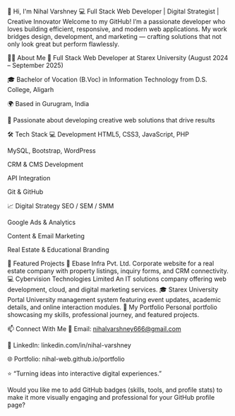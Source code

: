 👋 Hi, I'm Nihal Varshney
💻 Full Stack Web Developer | Digital Strategist | Creative Innovator
Welcome to my GitHub!
 I’m a passionate developer who loves building efficient, responsive, and modern web applications. My work bridges design, development, and marketing — crafting solutions that not only look great but perform flawlessly.

🧑‍💻 About Me
💼 Full Stack Web Developer at Starex University (August 2024 – September 2025)


🎓 Bachelor of Vocation (B.Voc) in Information Technology from D.S. College, Aligarh


🌍 Based in Gurugram, India



🚀 Passionate about developing creative web solutions that drive results



🛠️ Tech Stack
💻 Development
HTML5, CSS3, JavaScript, PHP


MySQL, Bootstrap, WordPress


CRM & CMS Development


API Integration


Git & GitHub


📈 Digital Strategy
SEO / SEM / SMM


Google Ads & Analytics


Content & Email Marketing


Real Estate & Educational Branding



🌟 Featured Projects
🏢 Ebase Infra Pvt. Ltd.
Corporate website for a real estate company with property listings, inquiry forms, and CRM connectivity.
💻 Cybervision Technologies Limited
An IT solutions company offering web development, cloud, and digital marketing services.
🎓 Starex University Portal
University management system featuring event updates, academic details, and online interaction modules.
🧭 My Portfolio
Personal portfolio showcasing my skills, professional journey, and featured projects.

📫 Connect With Me
📧 Email: nihalvarshney666@gmail.com


💼 LinkedIn: linkedin.com/in/nihal-varshney


🌐 Portfolio: nihal-web.github.io/portfolio



⭐ “Turning ideas into interactive digital experiences.”

Would you like me to add GitHub badges (skills, tools, and profile stats) to make it more visually engaging and professional for your GitHub profile page?

